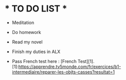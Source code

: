 # * TO DO LIST *

* Meditation

* Do homework

* Read my novel

* Finish my duties in ALX

* Pass French test here : [French Test][1].
[1]:https://apprendre.tv5monde.com/fr/exercices/b1-intermediaire/reparer-les-objts-casses?resultat=1
